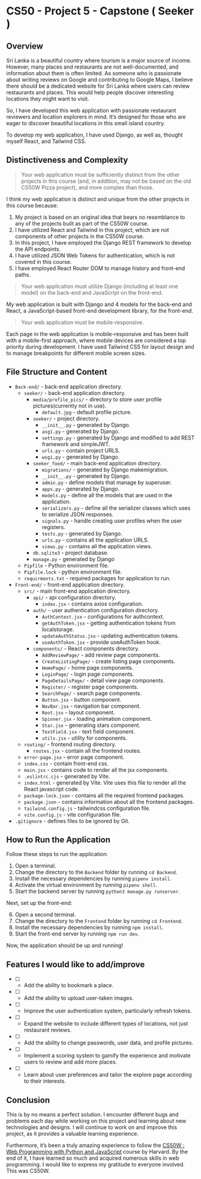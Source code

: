 # CS50 - Project 5 - Capstone ( Seeker )

## Overview

Sri Lanka is a beautiful country where tourism is a major source of income. However, many places and restaurants are not well-documented, and information about them is often limited. As someone who is passionate about writing reviews on Google and contributing to Google Maps, I believe there should be a dedicated website for Sri Lanka where users can review restaurants and places. This would help people discover interesting locations they might want to visit.

So, I have developed this web application with passionate restaurant reviewers and location explorers in mind. It’s designed for those who are eager to discover beautiful locations in this small island country.

To develop my web application, I have used Django, as well as, thought myself React, and Tailwind CSS.

## Distinctiveness and Complexity

> Your web application must be sufficiently distinct from the other projects in this course (and, in addition, may not be based on the old CS50W Pizza project), and more complex than those.

I think my web application is distinct and unique from the other projects in this course because:

1. My project is based on an original idea that bears no resemblance to any of the projects built as part of the CS50W course.
2. I have utilized React and Tailwind in this project, which are not components of other projects in the CS50W course.
3. In this project, I have employed the Django REST framework to develop the API endpoints.
4. I have utilized JSON Web Tokens for authentication, which is not covered in this course.
5. I have employed React Router DOM to manage history and front-end paths.

> Your web application must utilize Django (including at least one model) on the back-end and JavaScript on the front-end.

My web application is built with Django and 4 models for the back-end and React, a JavaScript-based front-end development library, for the front-end.

> Your web application must be mobile-responsive.

Each page in the web application is mobile-responsive and has been built with a mobile-first approach, where mobile devices are considered a top priority during development. I have used Tailwind CSS for layout design and to manage breakpoints for different mobile screen sizes.

## File Structure and Content

- `Back-end/` - back-end application directory.
  - `seeker/` - back-end application directory.
    - `media/profile_pics/` - directory to store user profile pictures(currently not in use).
      - `default.jpg` - default profile picture.
    - `seeker/` - project directory.
      - `__init__.py` - generated by Django.
      - `asgi.py` - generated by Django.
      - `settings.py` - generated by Django and modified to add REST framework and simpleJWT.
      - `urls.py` - contain project URLS.
      - `wsgi.py` - generated by Django.
    - `seeker_food/` - main back-end application directory.
      - `migrations/` - generated by Django makemigration.
      - `__init__.py` - generated by Django.
      - `admin.py` - define models that manage by superuser.
      - `apps.py` - generated by Django.
      - `models.py` - define all the models that are used in the application.
      - `serializers.py` - define all the serializer classes which uses to serialize JSON responses.
      - `signals.py` - handle creating user profiles when the user registers.
      - `tests.py` - generated by Django.
      - `urls.py` - contains all the application URLS.
      - `views.py` - contains all the application views.
    - `db.sqlite3` - project database.
    - `manage.py` - generated by Django
  - `Pipfile` - Python environment file.
  - `Pipfile.lock` - python environment file.
  - `requirments.txt` - required packages for application to run.
- `Front-end/` - front-end application directory.
  - `src/` - main front-end application directory.
    - `api/` - api configuration directory.
      - `index.jsx` - contains axios configuration.
    - `auth/` - user authentication configuration directory.
        - `AuthContext.jsx` - configurations for authcontext.
        - `getAuthToken.jsx` - getting authentication tokens from localstorage.
        - `updateAuthStatus.jsx` - updating authentication tokens.
        - `useAuthToken.jsx` - provide useAuthToken hook.
    - `components/` - React components directory.
      - `AddReviewPage/` - add review page components.
      - `CreateListingPage/` - create listing page components.
      - `HomePage/` - home page components.
      - `LoginPage/` - login page components.
      - `PageDetailsPage/` - detail view page components.
      - `Register/` - register page components.
      - `SearchPage/` - search page components.
      - `Button.jsx` - button component.
      - `NavBar.jsx` - navigation bar component.
      - `Root.jsx` - layout component.
      - `Spinner.jsx` - loading animation component.
      - `Star.jsx` - generating stars component.
      - `TextField.jsx` - text field component.
      - `utils.jsx` - utility for components.
  - `routing/` - frontend routing directory.
    - `routes.jsx` - contain all the frontend routes.
  - `error-page.jsx` - error page component.
  - `index.css` - contain front-end css.
  - `main.jsx` - contains code to render all the jsx components.
  - `.eslintrc.cjs` - generated by Vite.
  - `index.html` - generated by Vite. Vite uses this file to render all the React javascript code.
  - `package-lock.json` - contains all the required frontend packages.
  - `package.json` - contains information about all the frontend packages.
  - `tailwind.config.js` - tailwindcss configuration file.
  - `vite.config.js` - vite configuration file.
- `.gitignore` - defines files to be ignored by Git.
  

## How to Run the Application

Follow these steps to run the application:

1. Open a terminal.
2. Change the directory to the `Backend` folder by running `cd Backend`.
3. Install the necessary dependencies by running `pipenv install`.
4. Activate the virtual environment by running `pipenv shell`.
5. Start the backend server by running `python3 manage.py runserver`.

Next, set up the front-end:

6. Open a second terminal.
7. Change the directory to the `Frontend` folder by running `cd Frontend`.
8. Install the necessary dependencies by running `npm install`.
9. Start the front-end server by running `npm run dev`.

Now, the application should be up and running!

## Features I would like to add/improve

- [ ] - Add the ability to bookmark a place.
- [ ] - Add the ability to upload user-taken images.
- [ ] - Improve the user authentication system, particularly refresh tokens.
- [ ] - Expand the website to include different types of locations, not just restaurant reviews.
- [ ] - Add the ability to change passwords, user data, and profile pictures.
- [ ] - Implement a scoring system to gamify the experience and motivate users to review and add more places.
- [ ] - Learn about user preferences and tailor the explore page according to their interests.

## Conclusion

This is by no means a perfect solution. I encounter different bugs and problems each day while working on this project and learning about new technologies and designs. I will continue to work on and improve this project, as it provides a valuable learning experience.

Furthermore, it’s been a truly amazing experience to follow the [CS50W : Web Programming with Python and JavaScript](https://cs50.harvard.edu/web/2020/) course by Harvard. By the end of it, I have learned so much and acquired numerous skills in web programming. I would like to express my gratitude to everyone involved. This was CS50W.
